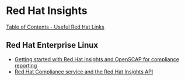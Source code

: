 # Red Hat Insights

[Table of Contents - Useful Red Hat Links](https://github.com/pslucas0212/UsefulRedHatLinks)

## Red Hat Enterprise Linux
- [Getting started with Red Hat Insights and OpenSCAP for compliance reporting](https://www.redhat.com/en/blog/red-hat-compliance-service-and-red-hat-insights-api)
- [Red Hat Compliance service and the Red Hat Insights API](https://www.redhat.com/en/blog/red-hat-compliance-service-and-red-hat-insights-api)
